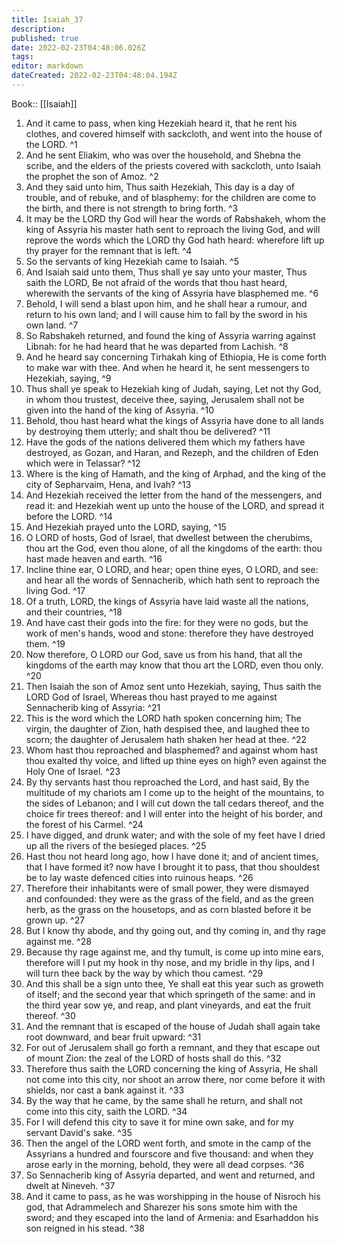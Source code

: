 ```yaml
---
title: Isaiah_37
description: 
published: true
date: 2022-02-23T04:48:06.026Z
tags: 
editor: markdown
dateCreated: 2022-02-23T04:48:04.194Z
---
```


 Book:: [[Isaiah]]
 1. And it came to pass, when king Hezekiah heard it, that he rent his clothes, and covered himself with sackcloth, and went into the house of the LORD. ^1
 2. And he sent Eliakim, who was over the household, and Shebna the scribe, and the elders of the priests covered with sackcloth, unto Isaiah the prophet the son of Amoz. ^2
 3. And they said unto him, Thus saith Hezekiah, This day is a day of trouble, and of rebuke, and of blasphemy: for the children are come to the birth, and there is not strength to bring forth. ^3
 4. It may be the LORD thy God will hear the words of Rabshakeh, whom the king of Assyria his master hath sent to reproach the living God, and will reprove the words which the LORD thy God hath heard: wherefore lift up thy prayer for the remnant that is left. ^4
 5. So the servants of king Hezekiah came to Isaiah. ^5
 6. And Isaiah said unto them, Thus shall ye say unto your master, Thus saith the LORD, Be not afraid of the words that thou hast heard, wherewith the servants of the king of Assyria have blasphemed me. ^6
 7. Behold, I will send a blast upon him, and he shall hear a rumour, and return to his own land; and I will cause him to fall by the sword in his own land. ^7
 8. So Rabshakeh returned, and found the king of Assyria warring against Libnah: for he had heard that he was departed from Lachish. ^8
 9. And he heard say concerning Tirhakah king of Ethiopia, He is come forth to make war with thee. And when he heard it, he sent messengers to Hezekiah, saying, ^9
 10. Thus shall ye speak to Hezekiah king of Judah, saying, Let not thy God, in whom thou trustest, deceive thee, saying, Jerusalem shall not be given into the hand of the king of Assyria. ^10
 11. Behold, thou hast heard what the kings of Assyria have done to all lands by destroying them utterly; and shalt thou be delivered? ^11
 12. Have the gods of the nations delivered them which my fathers have destroyed, as Gozan, and Haran, and Rezeph, and the children of Eden which were in Telassar? ^12
 13. Where is the king of Hamath, and the king of Arphad, and the king of the city of Sepharvaim, Hena, and Ivah? ^13
 14. And Hezekiah received the letter from the hand of the messengers, and read it: and Hezekiah went up unto the house of the LORD, and spread it before the LORD. ^14
 15. And Hezekiah prayed unto the LORD, saying, ^15
 16. O LORD of hosts, God of Israel, that dwellest between the cherubims, thou art the God, even thou alone, of all the kingdoms of the earth: thou hast made heaven and earth. ^16
 17. Incline thine ear, O LORD, and hear; open thine eyes, O LORD, and see: and hear all the words of Sennacherib, which hath sent to reproach the living God. ^17
 18. Of a truth, LORD, the kings of Assyria have laid waste all the nations, and their countries, ^18
 19. And have cast their gods into the fire: for they were no gods, but the work of men's hands, wood and stone: therefore they have destroyed them. ^19
 20. Now therefore, O LORD our God, save us from his hand, that all the kingdoms of the earth may know that thou art the LORD, even thou only. ^20
 21. Then Isaiah the son of Amoz sent unto Hezekiah, saying, Thus saith the LORD God of Israel, Whereas thou hast prayed to me against Sennacherib king of Assyria: ^21
 22. This is the word which the LORD hath spoken concerning him; The virgin, the daughter of Zion, hath despised thee, and laughed thee to scorn; the daughter of Jerusalem hath shaken her head at thee. ^22
 23. Whom hast thou reproached and blasphemed? and against whom hast thou exalted thy voice, and lifted up thine eyes on high? even against the Holy One of Israel. ^23
 24. By thy servants hast thou reproached the Lord, and hast said, By the multitude of my chariots am I come up to the height of the mountains, to the sides of Lebanon; and I will cut down the tall cedars thereof, and the choice fir trees thereof: and I will enter into the height of his border, and the forest of his Carmel. ^24
 25. I have digged, and drunk water; and with the sole of my feet have I dried up all the rivers of the besieged places. ^25
 26. Hast thou not heard long ago, how I have done it; and of ancient times, that I have formed it? now have I brought it to pass, that thou shouldest be to lay waste defenced cities into ruinous heaps. ^26
 27. Therefore their inhabitants were of small power, they were dismayed and confounded: they were as the grass of the field, and as the green herb, as the grass on the housetops, and as corn blasted before it be grown up. ^27
 28. But I know thy abode, and thy going out, and thy coming in, and thy rage against me. ^28
 29. Because thy rage against me, and thy tumult, is come up into mine ears, therefore will I put my hook in thy nose, and my bridle in thy lips, and I will turn thee back by the way by which thou camest. ^29
 30. And this shall be a sign unto thee, Ye shall eat this year such as groweth of itself; and the second year that which springeth of the same: and in the third year sow ye, and reap, and plant vineyards, and eat the fruit thereof. ^30
 31. And the remnant that is escaped of the house of Judah shall again take root downward, and bear fruit upward: ^31
 32. For out of Jerusalem shall go forth a remnant, and they that escape out of mount Zion: the zeal of the LORD of hosts shall do this. ^32
 33. Therefore thus saith the LORD concerning the king of Assyria, He shall not come into this city, nor shoot an arrow there, nor come before it with shields, nor cast a bank against it. ^33
 34. By the way that he came, by the same shall he return, and shall not come into this city, saith the LORD. ^34
 35. For I will defend this city to save it for mine own sake, and for my servant David's sake. ^35
 36. Then the angel of the LORD went forth, and smote in the camp of the Assyrians a hundred and fourscore and five thousand: and when they arose early in the morning, behold, they were all dead corpses. ^36
 37. So Sennacherib king of Assyria departed, and went and returned, and dwelt at Nineveh. ^37
 38. And it came to pass, as he was worshipping in the house of Nisroch his god, that Adrammelech and Sharezer his sons smote him with the sword; and they escaped into the land of Armenia: and Esarhaddon his son reigned in his stead. ^38
